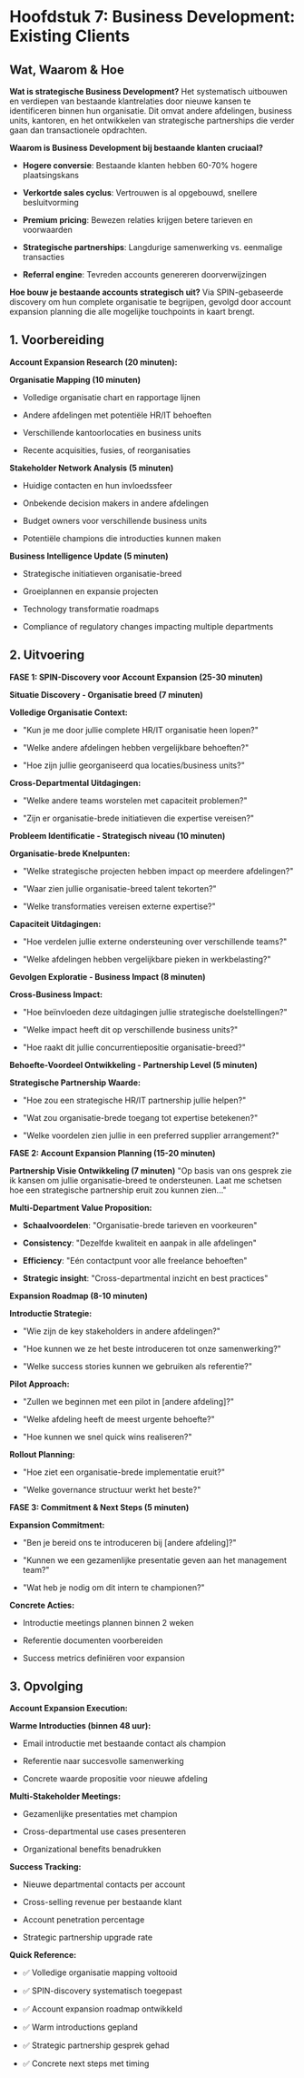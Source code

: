 # **Hoofdstuk 7: Business Development: Existing Clients**

## **Wat, Waarom & Hoe**

**Wat is strategische Business Development?** Het systematisch uitbouwen
en verdiepen van bestaande klantrelaties door nieuwe kansen te
identificeren binnen hun organisatie. Dit omvat andere afdelingen,
business units, kantoren, en het ontwikkelen van strategische
partnerships die verder gaan dan transactionele opdrachten.

**Waarom is Business Development bij bestaande klanten cruciaal?**

- **Hogere conversie**: Bestaande klanten hebben 60-70% hogere
  plaatsingskans

- **Verkortde sales cyclus**: Vertrouwen is al opgebouwd, snellere
  besluitvorming

- **Premium pricing**: Bewezen relaties krijgen betere tarieven en
  voorwaarden

- **Strategische partnerships**: Langdurige samenwerking vs. eenmalige
  transacties

- **Referral engine**: Tevreden accounts genereren doorverwijzingen

**Hoe bouw je bestaande accounts strategisch uit?** Via SPIN-gebaseerde
discovery om hun complete organisatie te begrijpen, gevolgd door account
expansion planning die alle mogelijke touchpoints in kaart brengt.

## **1. Voorbereiding**

**Account Expansion Research (20 minuten):**

**Organisatie Mapping (10 minuten)**

- Volledige organisatie chart en rapportage lijnen

- Andere afdelingen met potentiële HR/IT behoeften

- Verschillende kantoorlocaties en business units

- Recente acquisities, fusies, of reorganisaties

**Stakeholder Network Analysis (5 minuten)**

- Huidige contacten en hun invloedssfeer

- Onbekende decision makers in andere afdelingen

- Budget owners voor verschillende business units

- Potentiële champions die introducties kunnen maken

**Business Intelligence Update (5 minuten)**

- Strategische initiatieven organisatie-breed

- Groeiplannen en expansie projecten

- Technology transformatie roadmaps

- Compliance of regulatory changes impacting multiple departments

## **2. Uitvoering**

**FASE 1: SPIN-Discovery voor Account Expansion (25-30 minuten)**

**Situatie Discovery - Organisatie breed (7 minuten)**

**Volledige Organisatie Context:**

- "Kun je me door jullie complete HR/IT organisatie heen lopen?"

- "Welke andere afdelingen hebben vergelijkbare behoeften?"

- "Hoe zijn jullie georganiseerd qua locaties/business units?"

**Cross-Departmental Uitdagingen:**

- "Welke andere teams worstelen met capaciteit problemen?"

- "Zijn er organisatie-brede initiatieven die expertise vereisen?"

**Probleem Identificatie - Strategisch niveau (10 minuten)**

**Organisatie-brede Knelpunten:**

- "Welke strategische projecten hebben impact op meerdere afdelingen?"

- "Waar zien jullie organisatie-breed talent tekorten?"

- "Welke transformaties vereisen externe expertise?"

**Capaciteit Uitdagingen:**

- "Hoe verdelen jullie externe ondersteuning over verschillende teams?"

- "Welke afdelingen hebben vergelijkbare pieken in werkbelasting?"

**Gevolgen Exploratie - Business Impact (8 minuten)**

**Cross-Business Impact:**

- "Hoe beïnvloeden deze uitdagingen jullie strategische doelstellingen?"

- "Welke impact heeft dit op verschillende business units?"

- "Hoe raakt dit jullie concurrentiepositie organisatie-breed?"

**Behoefte-Voordeel Ontwikkeling - Partnership Level (5 minuten)**

**Strategische Partnership Waarde:**

- "Hoe zou een strategische HR/IT partnership jullie helpen?"

- "Wat zou organisatie-brede toegang tot expertise betekenen?"

- "Welke voordelen zien jullie in een preferred supplier arrangement?"

**FASE 2: Account Expansion Planning (15-20 minuten)**

**Partnership Visie Ontwikkeling (7 minuten)** "Op basis van ons gesprek
zie ik kansen om jullie organisatie-breed te ondersteunen. Laat me
schetsen hoe een strategische partnership eruit zou kunnen zien..."

**Multi-Department Value Proposition:**

- **Schaalvoordelen**: "Organisatie-brede tarieven en voorkeuren"

- **Consistency**: "Dezelfde kwaliteit en aanpak in alle afdelingen"

- **Efficiency**: "Eén contactpunt voor alle freelance behoeften"

- **Strategic insight**: "Cross-departmental inzicht en best practices"

**Expansion Roadmap (8-10 minuten)**

**Introductie Strategie:**

- "Wie zijn de key stakeholders in andere afdelingen?"

- "Hoe kunnen we ze het beste introduceren tot onze samenwerking?"

- "Welke success stories kunnen we gebruiken als referentie?"

**Pilot Approach:**

- "Zullen we beginnen met een pilot in \[andere afdeling\]?"

- "Welke afdeling heeft de meest urgente behoefte?"

- "Hoe kunnen we snel quick wins realiseren?"

**Rollout Planning:**

- "Hoe ziet een organisatie-brede implementatie eruit?"

- "Welke governance structuur werkt het beste?"

**FASE 3: Commitment & Next Steps (5 minuten)**

**Expansion Commitment:**

- "Ben je bereid ons te introduceren bij \[andere afdeling\]?"

- "Kunnen we een gezamenlijke presentatie geven aan het management
  team?"

- "Wat heb je nodig om dit intern te championen?"

**Concrete Acties:**

- Introductie meetings plannen binnen 2 weken

- Referentie documenten voorbereiden

- Success metrics definiëren voor expansion

## **3. Opvolging**

**Account Expansion Execution:**

**Warme Introducties (binnen 48 uur):**

- Email introductie met bestaande contact als champion

- Referentie naar succesvolle samenwerking

- Concrete waarde propositie voor nieuwe afdeling

**Multi-Stakeholder Meetings:**

- Gezamenlijke presentaties met champion

- Cross-departmental use cases presenteren

- Organizational benefits benadrukken

**Success Tracking:**

- Nieuwe departmental contacts per account

- Cross-selling revenue per bestaande klant

- Account penetration percentage

- Strategic partnership upgrade rate

**Quick Reference:**

- ✅ Volledige organisatie mapping voltooid

- ✅ SPIN-discovery systematisch toegepast

- ✅ Account expansion roadmap ontwikkeld

- ✅ Warm introductions gepland

- ✅ Strategic partnership gesprek gehad

- ✅ Concrete next steps met timing
